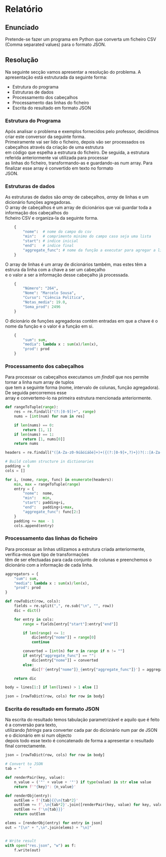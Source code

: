 # Relatório

## Enunciado
Pretende-se fazer um programa em Python que converta um ficheiro CSV (Comma separated values) para o formato JSON.

## Resolução
Na seguinte secção vamos apresentar a resolução do problema. A apresentação está estruturada da seguinte forma:

- Estrutura do programa
- Estruturas de dados
- Processamento dos cabeçalhos
- Processamento das linhas do ficheiro
- Escrita do resultado em formato JSON

### Estrutura do Programa
Após analisar o problema e exemplos fornecidos pelo professor, decidímos criar este conversor da seguinte forma.  
Primeiramente vai ser lido o ficheiro, depois vão ser processados os cabeçalhos através da criação de uma estrutura  
em código que espelha a estrutura do ficheiro. De seguida, a estrutura referida anteriormente vai utilizada para processar  
as linhas do ficheiro, transformando-as e guardando-as num array. Para finalizar esse array é convertido em texto no formato  
JSON.

### Estruturas de dados
As estruturas de dados são *array* de cabeçalhos, *array* de linhas e um dicionário funções agregadoras.  
O array de cabeçalhos é um array de dicionários que vai guardar toda a informação dos cabeçalhos do  
ficheiro CSV e organiza-la da seguinte forma.
```py
    {
        "nome":  # nome do campo do csv
        "min":   # comprimento minimo do campo caso seja uma lista
        "start": # indice inicial
        "end":   # indice final
        "aggregate_func": # nome da função a executar para agregar a lista
    }
```

O array de linhas é um array de dicionários também, mas estes têm a estrura da linha com a chave a ser um cabeçalho  
e o valor a ser a informação desse cabeçalho já processada.  
```py
    {
        "Número": "264",
        "Nome": "Marcelo Sousa",
        "Curso": "Ciência Política",
        "Notas_media": 19.0,
        "Soma_prod": 2496
    }
```

O dicionário de funções agregadoras contém entradas em que a chave é o nome da função e o valor é a função em si.
```py
    {
        "sum": sum,
        "media": lambda x : sum(x)/len(x),
        "prod": prod
    }
```


### Processamento dos cabeçalhos
Para processar os cabeçalhos executamos um *findall* que nos permite tornar a linha num array de tuplos  
que tem a seguinte forma (nome, intervalo de colunas, função agregadora). De seguida percorremos esse  
array e convertemo-lo na primeira estrutura mencionada anteriormente.
```py
def rangeToTuple(range):
    res = re.findall("(?:[0-9])+", range)
    nums = [int(num) for num in res]

    if len(nums) == 0:
        return [1, 1]
    if len(nums) == 1:
        return [1, nums[0]]
    return nums

headers = re.findall("([A-Za-z0-9úãóíáõé]+)+({(?:[0-9]+,?)+})?(::[A-Za-z]+)?", lines[0])

# Build column structure in dictionaries
padding = 0
cols = []

for i, (nome, range, func) in enumerate(headers):
    min, max = rangeToTuple(range)
    entry = {
        "nome":  nome,
        "min":   min,
        "start": padding+i,
        "end":   padding+i+max,
        "aggregate_func": func[2:]
    }
    padding += max - 1
    cols.append(entry)
```

### Processamento das linhas do ficheiro
Para processar as linhas utilizamos a estrutura criada anteriormente, verifica-mos que tipo de transformações  
têm de ser efectuadas para cada conjunto de colunas e preenchemos o dicionário com a informação de cada linha.  

```py
aggregators = {
    "sum": sum,
    "media": lambda x : sum(x)/len(x),
    "prod": prod
}

def rowToDict(row, cols):
    fields = re.split(",", re.sub("\n", "", row))
    dic = dict()

    for entry in cols:
        range = fields[entry["start"]:entry["end"]]

        if len(range) <= 1:
            dic[entry["nome"]] = range[0]
            continue

        converted = [int(n) for n in range if n != ""]
        if entry["aggregate_func"] == "":
            dic[entry["nome"]] = converted
        else:
            dic[f'{entry["nome"]}_{entry["aggregate_func"]}'] = aggregators[entry["aggregate_func"]](converted)

    return dic

body = lines[1:] if len(lines) > 1 else []

json = [rowToDict(row, cols) for row in body]
```

### Escrita do resultado em formato JSON
Na escrita do resultado temos tabulação parametrizável e aquilo que é feito é a conversão para texto,  
utilizando *fstrings* para converter cada par do dicionário num par de JSON e o dicionário em si num objecto  
depois todo esse texto é concatenado de forma a apresentar o resultado final correctamente.

```py
json = [rowToDict(row, cols) for row in body]

# Convert to JSON
tab = "    "

def renderPair(key, value):
    n_value = ('"' + value + '"') if type(value) is str else value
    return f'"{key}": {n_value}'

def renderObj(entry):
    outElem = f'{tab}{{\n{tab*2}'
    outElem += f',\n{tab*2}'.join([renderPair(key, value) for key, value in entry.items()])
    outElem += f'\n{tab}}}'
    return outElem

elems = [renderObj(entry) for entry in json]
out = "[\n" + ",\n".join(elems) + "\n]"


# Write result
with open("res.json", "w") as f:
    f.write(out)
```
